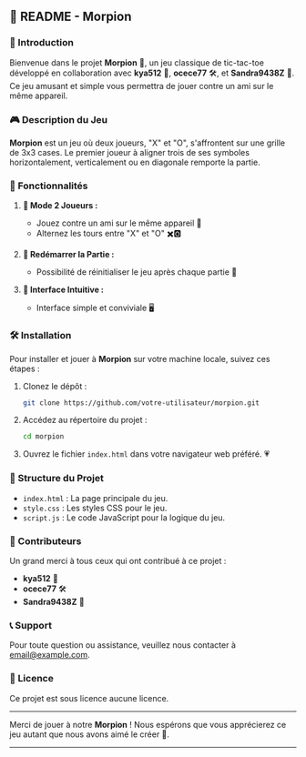 ## 📄 README - Morpion

### 🌟 Introduction

Bienvenue dans le projet **Morpion** 🎉, un jeu classique de tic-tac-toe développé en collaboration avec **kya512** 🤝, **ocece77** 🛠️, et **Sandra9438Z** 🌟. Ce jeu amusant et simple vous permettra de jouer contre un ami sur le même appareil.

### 🎮 Description du Jeu

**Morpion** est un jeu où deux joueurs, "X" et "O", s'affrontent sur une grille de 3x3 cases. Le premier joueur à aligner trois de ses symboles horizontalement, verticalement ou en diagonale remporte la partie.

### 🚀 Fonctionnalités

1. **👥 Mode 2 Joueurs :**
   - Jouez contre un ami sur le même appareil 🤝
   - Alternez les tours entre "X" et "O" ✖️🅾️

2. **🔄 Redémarrer la Partie :**
   - Possibilité de réinitialiser le jeu après chaque partie 🔄

3. **🎨 Interface Intuitive :**
   - Interface simple et conviviale 🖥️

### 🛠️ Installation

Pour installer et jouer à **Morpion** sur votre machine locale, suivez ces étapes :

1. Clonez le dépôt :
   ```bash
   git clone https://github.com/votre-utilisateur/morpion.git
   ```

2. Accédez au répertoire du projet :
   ```bash
   cd morpion
   ```

3. Ouvrez le fichier `index.html` dans votre navigateur web préféré. 💗

### 📂 Structure du Projet

- `index.html` : La page principale du jeu.
- `style.css` : Les styles CSS pour le jeu.
- `script.js` : Le code JavaScript pour la logique du jeu.

### 🤝 Contributeurs

Un grand merci à tous ceux qui ont contribué à ce projet :

- **kya512** 🎨
- **ocece77** 🛠️
- **Sandra9438Z** 🌟

### 📞 Support

Pour toute question ou assistance, veuillez nous contacter à [email@example.com](mailto:email@example.com).

### 📜 Licence

Ce projet est sous licence aucune licence.

---

Merci de jouer à notre **Morpion** ! 
Nous espérons que vous apprécierez ce jeu autant que nous avons aimé le créer 🚀.

---